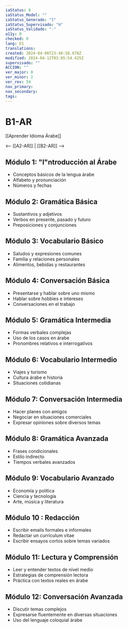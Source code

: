 ```yaml
---
iaStatus: 8
iaStatus_Model: ""
iaStatus_Generado: "I"
iaStatus_Supervisado: "H"
iaStatus_Validado: "-"
a11y: 0
checked: 0
lang: ES
translations: 
created: 2024-04-06T23:48:58.678Z
modified: 2024-04-12T03:05:54.425Z
supervisado: ""
ACCION: ""
ver_major: 0
ver_minor: 2
ver_rev: 54
nav_primary: 
nav_secondary: 
tags:
---
```

# B1-AR

[[Aprender Idioma Árabe]]

<-- [[A2-AR]] | [[B2-AR]] -->

## Módulo 1: "I"ntroducción al Árabe

- Conceptos básicos de la lengua árabe
- Alfabeto y pronunciación
- Números y fechas

## Módulo 2: Gramática Básica

- Sustantivos y adjetivos
- Verbos en presente, pasado y futuro
- Preposiciones y conjunciones

## Módulo 3: Vocabulario Básico

- Saludos y expresiones comunes
- Familia y relaciones personales
- Alimentos, bebidas y restaurantes

## Módulo 4: Conversación Básica 

- Presentarse y hablar sobre uno mismo 
- Hablar sobre hobbies e intereses 
- Conversaciones en el trabajo 

## Módulo 5: Gramática Intermedia 

- Formas verbales complejas 
- Uso de los casos en árabe 
- Pronombres relativos e interrogativos 

## Módulo 6: Vocabulario Intermedio 

- Viajes y turismo 
- Cultura árabe e historia 
- Situaciones cotidianas 

## Módulo 7: Conversación Intermedia 

- Hacer planes con amigos 
- Negociar en situaciones comerciales 
- Expresar opiniones sobre diversos temas 

## Módulo 8: Gramática Avanzada 

- Frases condicionales 
- Estilo indirecto 
- Tiempos verbales avanzados 

## Módulo 9: Vocabulario Avanzado 

 - Economía y política  
 - Ciencia y tecnología  
 - Arte, música y literatura 
  
 ## Módulo 10 : Redacción 
  
 - Escribir emails formales e informales  
 - Redactar un currículum vitae  
 - Escribir ensayos cortos sobre temas variados 

 ## Módulo 11: Lectura y Comprensión 
  
 - Leer y entender textos de nivel medio  
 - Estrategias de comprensión lectora  
 - Práctica con textos reales en árabe 

 ## Módulo 12: Conversación Avanzada 
  
 - Discutir temas complejos 
 - Expresarse fluentemente en diversas situaciones 
 - Uso del lenguaje coloquial árabe 
